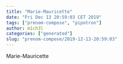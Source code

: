 ```yaml
---
title: "Marie-Mauricette"
date: "Fri Dec 13 20:59:03 CET 2019"
tags: ["prenom-compose", "pipotron"]
author: m1ch3l
categories: ["generated"]
slug: "prenom-compose/2019-12-13-20:59:03"
---
```


Marie-Mauricette
